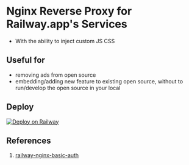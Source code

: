 ﻿# Nginx Reverse Proxy for Railway.app's Services

- With the ability to inject custom JS CSS 

## Useful for

- removing ads from open source
- embedding/adding new feature to existing open source, without to run/develop the open source in your local

## Deploy

[![Deploy on Railway](https://railway.app/button.svg)](https://railway.app/template/iksOpk?referralCode=kmHOLH)

## References

1. [railway-nginx-basic-auth](https://github.com/BertramRay/railway-nginx-basic-auth)